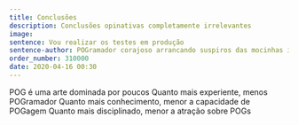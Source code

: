 ```yaml
---
title: Conclusões
description: Conclusões opinativas completamente irrelevantes
image:
sentence: Vou realizar os testes em produção
sentence-author: POGramador corajoso arrancando suspiros das mocinhas inocentes
order_number: 310000
date: 2020-04-16 00:30
---
```


POG é uma arte dominada por poucos
Quanto mais experiente, menos POGramador
Quanto mais conhecimento, menor a capacidade de POGagem
Quanto mais disciplinado, menor a atração sobre POGs
